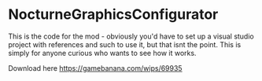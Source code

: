 # NocturneGraphicsConfigurator

This is the code for the mod - obviously you'd have to set up a visual studio project with references and such to use it, but that isnt the point. This is simply for anyone curious who wants to see how it works.

Download here https://gamebanana.com/wips/69935

